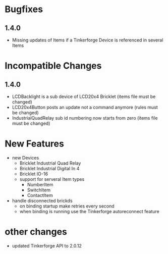 # Bugfixes
 ## 1.4.0
  * Missing updates of Items if a Tinkerforge Device is referenced in several Items
# Incompatible Changes
 ## 1.4.0
  * LCDBacklight is a sub device of LCD20x4 Bricklet (items file must be changed)
  * LCD20x4Button posts an update not a command anymore (rules must be changed)
  * IndustrialQuadRelay sub id numbering now starts from zero (items file must be changed)
# New Features
  * new Devices
    * Bricklet Industrial Quad Relay
    * Bricklet Industrial Digital In 4
    * Bricklet IO-16
    * support for serveral Item types
       * NumberItem
       * SwitchItem
       * ContactItem
  * handle disconnected brickds
     * on binding startup make retries every second
     * when binding is running use the Tinkerforge autoreconnect feature
# other changes
   * updated Tinkerforge API to 2.0.12
 